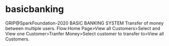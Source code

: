 # basicbanking
GRIP@SparkFoundation-2020
BASIC BANKING SYSTEM
Transfer of money between multiple users.
Flow:Home Page>View all Customers>Select and View one Customer>Tranfer Money>Select customer to transfer to>View all Customers.
